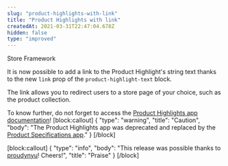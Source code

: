 ```yaml
---
slug: "product-highlights-with-link"
title: "Product Highlights with link"
createdAt: 2021-03-31T22:47:04.678Z
hidden: false
type: "improved"
---
```


<div class="badge" id="store-framework">Store Framework</div>

It is now possible to add a link to the Product Highlight's string text thanks to the new `link` prop of the `product-highlight-text` block.

The link allows you to redirect users to a store page of your choice, such as the product collection. 

To know further, do not forget to access the [Product Highlights app documentation](https://developers.vtex.com/vtex-developer-docs/docs/vtex-store-components-producthighlights)!
[block:callout]
{
  "type": "warning",
  "title": "Caution",
  "body": "The Product Highlights app was deprecated and replaced by the [Product Specifications app](https://developers.vtex.com/vtex-developer-docs/docs/vtex-product-specifications)."
}
[/block]

[block:callout]
{
  "type": "info",
  "body": "This release was possible thanks to [proudynyu](https://github.com/proudynyu)! Cheers!",
  "title": "Praise"
}
[/block]